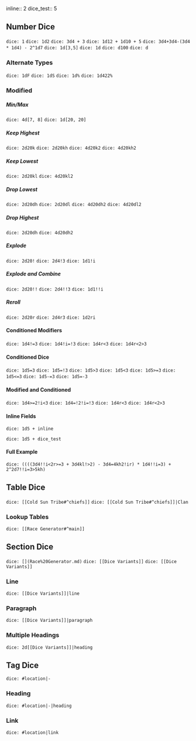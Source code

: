 inline:: 2
dice_test:: 5

## Number Dice

`dice: 1`
`dice: 1d2`
`dice: 3d4 + 3`
`dice: 1d12 + 1d10 + 5`
`dice: 3d4+3d4-(3d4 * 1d4) - 2^1d7`
`dice: 1d[3,5]`
`dice: 1d`
`dice: d100`
`dice: d`

### Alternate Types
`dice: 1dF`
`dice: 1dS`
`dice: 1d%`
`dice: 1d422%`

### Modified
##### Min/Max
`dice: 4d[7, 8]`
`dice: 1d[20, 20]`

##### Keep Highest
`dice: 2d20k`
`dice: 2d20kh`
`dice: 4d20k2`
`dice: 4d20kh2`

##### Keep Lowest
`dice: 2d20kl`
`dice: 4d20kl2`

##### Drop Lowest
`dice: 2d20dh`
`dice: 2d20dl`
`dice: 4d20dh2`
`dice: 4d20dl2`

##### Drop Highest
`dice: 2d20dh`
`dice: 4d20dh2`

##### Explode
`dice: 2d20!`
`dice: 2d4!3`
`dice: 1d1!i`

##### Explode and Combine
`dice: 2d20!!`
`dice: 2d4!!3`
`dice: 1d1!!i`

##### Reroll
`dice: 2d20r`
`dice: 2d4r3`
`dice: 1d2ri`


#### Conditioned Modifiers
`dice: 1d4!=3`
`dice: 1d4!i=!3`
`dice: 1d4r<3`
`dice: 1d4r<2>3`

#### Conditioned Dice
`dice: 1d5=3`
`dice: 1d5=!3`
`dice: 1d5>3`
`dice: 1d5<3`
`dice: 1d5>=3`
`dice: 1d5<=3`
`dice: 1d5-=3`
`dice: 1d5=-3`

#### Modified and Conditioned

`dice: 1d4>=2!i<3`
`dice: 1d4=!2!i=!3`
`dice: 1d4r<3`
`dice: 1d4r<2>3`

#### Inline Fields


`dice: 1d5 + inline`

`dice: 1d5 + dice_test`


#### Full Example

`dice: ((((3d4!!i<2r>=3 + 3d4kl!>2) - 3d4=4kh2!ir) * 1d4!!i=3) + 2^2d7!!i=3>5kh)`

## Table Dice

`dice: [[Cold Sun Tribe#^chiefs]]`
`dice: [[Cold Sun Tribe#^chiefs]]|Clan`

### Lookup Tables


`dice: [[Race Generator#^main]]`

## Section Dice

`dice: [](Race%20Generator.md)`
`dice: [[Dice Variants]]`
`dice: [[Dice Variants]]`

### Line
`dice: [[Dice Variants]]|line`
### Paragraph
`dice: [[Dice Variants]]|paragraph`
### Multiple Headings
`dice: 2d[[Dice Variants]]|heading`

## Tag Dice

`dice: #location|-`

### Heading
`dice: #location|-|heading`

### Link
`dice: #location|link`
